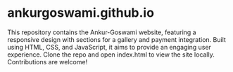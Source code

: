 # ankurgoswami.github.io
This repository contains the Ankur-Goswami website, featuring a responsive design with sections for a gallery and payment integration. Built using HTML, CSS, and JavaScript, it aims to provide an engaging user experience. Clone the repo and open index.html to view the site locally. Contributions are welcome!
